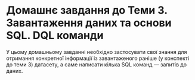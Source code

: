 # Домашнє завдання до Теми 3. Завантаження даних та основи SQL. DQL команди

У цьому домашньому завданні необхідно застосувати свої знання для отримання конкретної інформації із завантаженого раніше (у конспекті до теми 3) датасету, а саме написати кілька SQL команд — запитів до даних.
